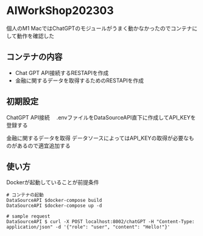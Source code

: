 # AIWorkShop202303

個人のM1 MacではChatGPTのモジュールがうまく動かなかったのでコンテナにして動作を確認した

## コンテナの内容

- Chat GPT API接続するRESTAPIを作成
- 金融に関するデータを取得するためのRESTAPIを作成

## 初期設定

ChatGPT API接続　
.envファイルをDataSourceAPI直下に作成してAPI_KEYを登録する

金融に関するデータを取得
データソースによってはAPI_KEYの取得が必要なものがあるので適宜追加する

## 使い方

Dockerが起動していることが前提条件

```
# コンテナの起動
DataSourceAPI $docker-compose build
DataSourceAPI $docker-compose up -d 

# sample request
DataSourceAPI $ curl -X POST localhost:8002/chatGPT -H "Content-Type: application/json" -d '{"role": "user", "content": "Hello!"}'

````

